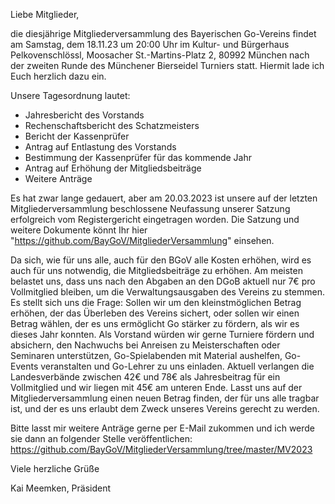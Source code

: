 Liebe Mitglieder,

die diesjährige Mitgliederversammlung des Bayerischen Go-Vereins findet am Samstag, dem 18.11.23 um 20:00 Uhr im Kultur- und Bürgerhaus Pelkovenschlössl, Moosacher St.-Martins-Platz 2, 80992 München nach der zweiten Runde des Münchener Bierseidel Turniers statt. Hiermit lade ich Euch herzlich dazu ein.

Unsere Tagesordnung lautet:

 * Jahresbericht des Vorstands
 * Rechenschaftsbericht des Schatzmeisters
 * Bericht der Kassenprüfer
 * Antrag auf Entlastung des Vorstands
 * Bestimmung der Kassenprüfer für das kommende Jahr
 * Antrag auf Erhöhung der Mitgliedsbeiträge
 * Weitere Anträge

Es hat zwar lange gedauert, aber am 20.03.2023 ist unsere auf der letzten Mitgliederversammlung beschlossene Neufassung unserer Satzung erfolgreich vom Registergericht eingetragen worden. Die Satzung und weitere Dokumente könnt Ihr hier "https://github.com/BayGoV/MitgliederVersammlung" einsehen.


Da sich, wie für uns alle, auch für den BGoV alle Kosten erhöhen, wird es auch für uns notwendig, die Mitgliedsbeiträge zu erhöhen. Am meisten belastet uns, dass uns nach den Abgaben an den DGoB aktuell nur 7€ pro Vollmitglied bleiben, um die Verwaltungsausgaben des Vereins zu stemmen. Es stellt sich uns die Frage: Sollen wir um den kleinstmöglichen Betrag erhöhen, der das Überleben des Vereins sichert, oder sollen wir einen Betrag wählen, der es uns ermöglicht Go stärker zu fördern, als wir es dieses Jahr konnten. Als Vorstand würden wir gerne Turniere fördern und absichern, den Nachwuchs bei Anreisen zu Meisterschaften oder Seminaren unterstützen, Go-Spielabenden mit Material aushelfen, Go-Events veranstalten und Go-Lehrer zu uns einladen. Aktuell verlangen die Landesverbände zwischen 42€ und 78€ als Jahresbeitrag für ein Vollmitglied und wir liegen mit 45€ am unteren Ende. Lasst uns auf der Mitgliederversammlung einen neuen Betrag finden, der für uns alle tragbar ist, und der es uns erlaubt dem Zweck unseres Vereins gerecht zu werden.

Bitte lasst mir weitere Anträge gerne per E-Mail zukommen und ich werde sie dann an folgender Stelle veröffentlichen: https://github.com/BayGoV/MitgliederVersammlung/tree/master/MV2023

Viele herzliche Grüße

Kai Meemken, Präsident
